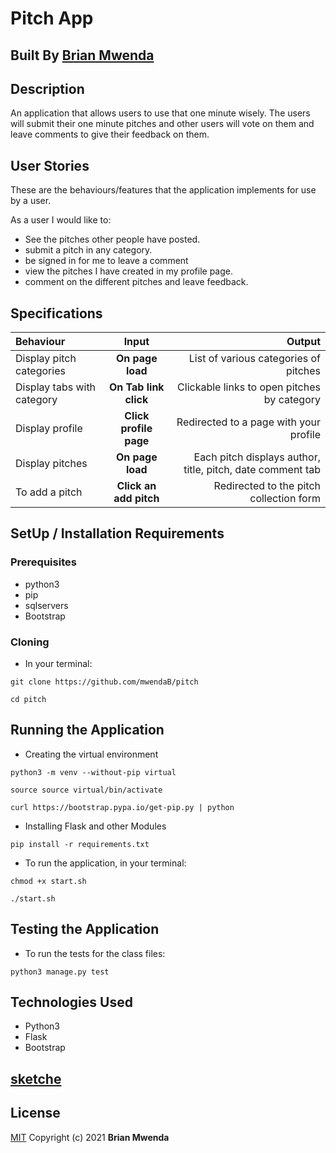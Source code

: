 # Pitch App

## Built By [Brian Mwenda](https://github.com/mwendaB)

## Description
An application that allows users to use that one minute wisely. The users will submit their one minute pitches and other users will vote on them and leave comments to give their feedback on them.


## User Stories
These are the behaviours/features that the application implements for use by a user.

As a user I would like to:
* See the pitches other people have posted.
* submit a pitch in any category.
* be signed in for me to leave a comment
* view the pitches I have created in my profile page.
* comment on the different pitches and leave feedback.

## Specifications
| Behaviour | Input | Output |
| :---------------- | :---------------: | ------------------: |
| Display pitch categories | **On page load** | List of various categories of pitches |
| Display tabs with  category | **On Tab link click** | Clickable links to open pitches by category |
| Display profile | **Click profile page** | Redirected to a page with your profile |
| Display pitches | **On page load** | Each pitch displays author, title, pitch, date comment tab |
| To add a pitch  | **Click an add pitch** | Redirected to the pitch collection form|


## SetUp / Installation Requirements
### Prerequisites
* python3
* pip
* sqlservers
* Bootstrap

### Cloning
* In your terminal:

```
git clone https://github.com/mwendaB/pitch
```



```
cd pitch
```

## Running the Application
* Creating the virtual environment

```
python3 -m venv --without-pip virtual
```

```
source source virtual/bin/activate
```

```
curl https://bootstrap.pypa.io/get-pip.py | python
```

* Installing Flask and other Modules
```
pip install -r requirements.txt
```

* To run the application, in your terminal:

```
chmod +x start.sh
```

```
./start.sh
```

## Testing the Application
* To run the tests for the class files:
         
```
python3 manage.py test
```

## Technologies Used
* Python3
* Flask
* Bootstrap
## [sketche](https://www.figma.com/file/PmU0tyOTW6RVrqRcI8gSfQ/pitch-app?node-id=2%3A9)

## License
[MIT](license)
Copyright (c) 2021 **Brian Mwenda**